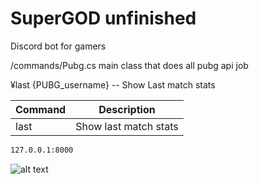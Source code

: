 # SuperGOD unfinished

Discord bot for gamers

/commands/Pubg.cs main class that does all pubg api job

¥last {PUBG_username} -- Show Last match stats



| Command | Description |
| ------- | ----------- |
| last | Show last match stats |
```sh
127.0.0.1:8000
```
![alt text](http://url/to/img.png)
